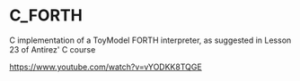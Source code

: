 C_FORTH
=======

C implementation of a ToyModel FORTH interpreter, as suggested in Lesson 23 of Antirez' C course

https://www.youtube.com/watch?v=vYODKK8TQGE
